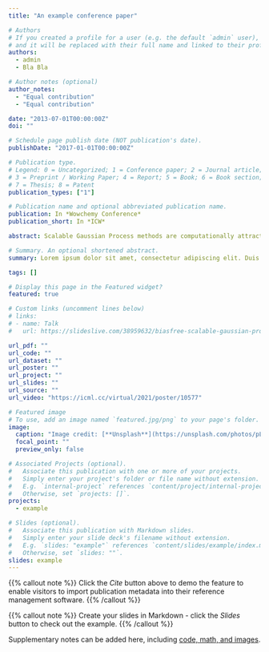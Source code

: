 ```yaml
---
title: "An example conference paper"

# Authors
# If you created a profile for a user (e.g. the default `admin` user), write the username (folder name) here
# and it will be replaced with their full name and linked to their profile.
authors:
  - admin
  - Bla Bla

# Author notes (optional)
author_notes:
  - "Equal contribution"
  - "Equal contribution"

date: "2013-07-01T00:00:00Z"
doi: ""

# Schedule page publish date (NOT publication's date).
publishDate: "2017-01-01T00:00:00Z"

# Publication type.
# Legend: 0 = Uncategorized; 1 = Conference paper; 2 = Journal article;
# 3 = Preprint / Working Paper; 4 = Report; 5 = Book; 6 = Book section;
# 7 = Thesis; 8 = Patent
publication_types: ["1"]

# Publication name and optional abbreviated publication name.
publication: In *Wowchemy Conference*
publication_short: In *ICW*

abstract: Scalable Gaussian Process methods are computationally attractive, yet introduce modeling biases that require rigorous study. This paper analyzes two common techniques: early truncated conjugate gradients (CG) and random Fourier features (RFF). We ﬁnd that both methods introduce a systematic bias on the learned hyperparameters: CG tends to underﬁt while RFF tends to overﬁt. We address these issues using randomized truncation estimators that eliminate bias in exchange for increased variance. In the case of RFF, we show that the bias-to-variance conversion is indeed a trade-off: the additional variance proves detrimental to optimization. However, in the case of CG, our unbiased learning procedure meaningfully outperforms its biased counterpart with minimal additional computation. Our code is available at https://github.com/ cunningham-lab/RTGPS.

# Summary. An optional shortened abstract.
summary: Lorem ipsum dolor sit amet, consectetur adipiscing elit. Duis posuere tellus ac convallis placerat. Proin tincidunt magna sed ex sollicitudin condimentum.

tags: []

# Display this page in the Featured widget?
featured: true

# Custom links (uncomment lines below)
# links:
# - name: Talk
#   url: https://slideslive.com/38959632/biasfree-scalable-gaussian-processes-via-randomized-truncations?ref=search-presentations-biderman

url_pdf: ""
url_code: ""
url_dataset: ""
url_poster: ""
url_project: ""
url_slides: ""
url_source: ""
url_video: "https://icml.cc/virtual/2021/poster/10577"

# Featured image
# To use, add an image named `featured.jpg/png` to your page's folder.
image:
  caption: "Image credit: [**Unsplash**](https://unsplash.com/photos/pLCdAaMFLTE)"
  focal_point: ""
  preview_only: false

# Associated Projects (optional).
#   Associate this publication with one or more of your projects.
#   Simply enter your project's folder or file name without extension.
#   E.g. `internal-project` references `content/project/internal-project/index.md`.
#   Otherwise, set `projects: []`.
projects:
  - example

# Slides (optional).
#   Associate this publication with Markdown slides.
#   Simply enter your slide deck's filename without extension.
#   E.g. `slides: "example"` references `content/slides/example/index.md`.
#   Otherwise, set `slides: ""`.
slides: example
---
```


{{% callout note %}}
Click the _Cite_ button above to demo the feature to enable visitors to import publication metadata into their reference management software.
{{% /callout %}}

{{% callout note %}}
Create your slides in Markdown - click the _Slides_ button to check out the example.
{{% /callout %}}

Supplementary notes can be added here, including [code, math, and images](https://wowchemy.com/docs/writing-markdown-latex/).
